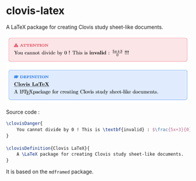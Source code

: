 # clovis-latex
A LaTeX package for creating Clovis study sheet-like documents.

![Example of what can be achieved with this package](img/example1.png)

Source code :
```tex
\clovisDanger{
    You cannot divide by 0 ! This is \textbf{invalid} : $\frac{5x+3}{0}$ !!!
}

\clovisDefinition{Clovis LaTeX}{
    A \LaTeX package for creating Clovis study sheet-like documents.
}
```

It is based on the `mdframed` package.
